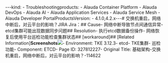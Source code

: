 ---kind:   - Troubleshootingproducts:    - Alauda Container Platform   - Alauda DevOps   - Alauda AI   - Alauda Application Services   - Alauda Service Mesh   - Alauda Developer PortalProductsVersion:   - 4.1.0,4.2.x---<!-- A type of document that involves encountering a fault, diag...it, performing root cause analysis, and providing solutions. --># 交换机重启，网络中断后，对云平台的影响？JIRA Jira：## Cause- 网络中断导致节点间通信异常- etcd集群可能出现数据同步问题## Resolution- 执行etcd数据备份操作- 网络恢复后使用平台巡检功能检查集群状态## [workaround]## [Related Information]**Screenshots**![](assets/ji-chu-jia-gou-jiao-huan-ji-zhong-qi-wang-luo-zhong-duan-hou-dui-yun-ping-tai-de/mceclip4_1754561692175_5jqog.png)- Environment: TKE 3.12.3- etcd- TKE集群- 巡检功能- Component: ETCD- Page ID: 327812227- Original Title: 基础架构-交换机重启，网络中断后，对云平台的影响？-114622